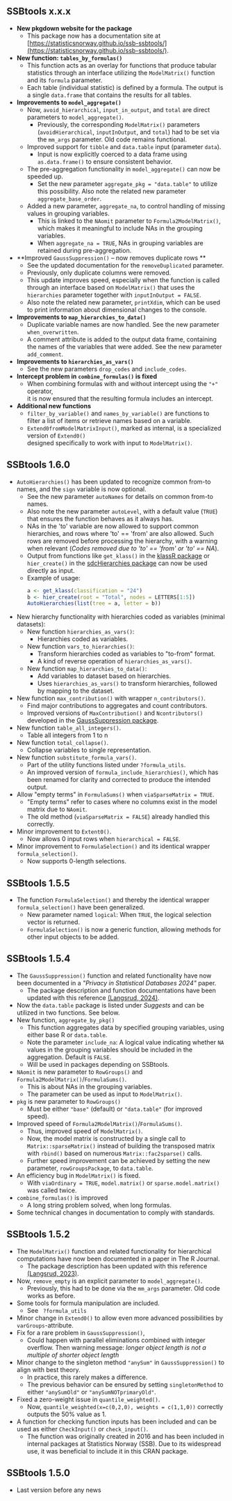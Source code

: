 
## SSBtools x.x.x 
* **New pkgdown website for the package**  
  - This package now has a documentation site at [https://statisticsnorway.github.io/ssb-ssbtools/](https://statisticsnorway.github.io/ssb-ssbtools/).
* **New function: `tables_by_formulas()`**  
  - This function acts as an overlay for functions that produce tabular statistics 
    through an interface utilizing the `ModelMatrix()` function and its `formula` parameter. 
  - Each table (individual statistic) is defined by a formula. The output is a single `data.frame` 
    that contains the results for all tables.
* **Improvements to `model_aggregate()`**  
  - Now, `avoid_hierarchical`, `input_in_output`, and `total` are direct parameters to `model_aggregate()`.  
    - Previously, the corresponding `ModelMatrix()` parameters (`avoidHierarchical`, `inputInOutput`, and `total`) 
      had to be set via the `mm_args` parameter. Old code remains functional.  
  - Improved support for `tibble` and `data.table` input (parameter `data`).  
    - Input is now explicitly coerced to a data frame using `as.data.frame()` to ensure consistent behavior.  
  - The pre-aggregation functionality in `model_aggregate()` can now be speeded up.  
    - Set the new parameter `aggregate_pkg = "data.table"` to utilize this possibility. 
    Also note the related new parameter `aggregate_base_order`.  
  - Added a new parameter, `aggregate_na`, to control handling of missing values in grouping variables.  
    - This is linked to the `NAomit` parameter to `Formula2ModelMatrix()`, 
      which makes it meaningful to include NAs in the grouping variables.  
    - When `aggregate_na = TRUE`, NAs in grouping variables are retained during pre-aggregation.  
* **Improved `GaussSuppression()` – now removes duplicate rows **  
  - See the updated documentation for the `removeDuplicated` parameter.  
  - Previously, only duplicate columns were removed.   
  - This update improves speed, especially when the function is called through an interface 
    based on `ModelMatrix()` that uses the `hierarchies` parameter together with `inputInOutput = FALSE`.  
  - Also note the related new parameter, `printXdim`, which can be used to print 
    information about dimensional changes to the console.   
* **Improvements to `map_hierarchies_to_data()`**  
  - Duplicate variable names are now handled. See the new parameter `when_overwritten`.  
  - A comment attribute is added to the output data frame, containing the names of 
    the variables that were added.  See the new parameter `add_comment`.  
* **Improvements to `hierarchies_as_vars()`**  
  - See the new parameters `drop_codes` and `include_codes`.  
* **Intercept problem in `combine_formulas()` is fixed**  
  - When combining formulas with and without intercept using the `"+"` operator,  
    it is now ensured that the resulting formula includes an intercept.  
* **Additional new functions**  
  - `filter_by_variable()` and `names_by_variable()` are functions to  
    filter a list of items or retrieve names based on a variable.  
  - `Extend0fromModelMatrixInput()`, marked as internal, is a specialized version of `Extend0()`  
    designed specifically to work with input to `ModelMatrix()`. 
    

## SSBtools 1.6.0
* `AutoHierarchies()` has been updated to recognize common from-to names, 
    and the `sign` variable is now optional.
  - See the new parameter `autoNames` for details on common from-to names.
  - Also note the new parameter `autoLevel`, with a default value (`TRUE`) 
    that ensures the function behaves as it always has.
  - NAs in the 'to' variable are now allowed to support common hierarchies, 
    and rows where 'to' == 'from' are also allowed. 
    Such rows are removed before processing the hierarchy, with a warning when relevant 
    (*Codes removed due to 'to' == 'from' or 'to' == NA*).
  - Output from functions like `get_klass()` in the 
    [klassR package](https://cran.r-project.org/package=klassR) 
    or `hier_create()` in the 
    [sdcHierarchies package](https://cran.r-project.org/package=sdcHierarchies) 
    can now be used directly as input. 
  - Example of usage:
    ```r
    a <- get_klass(classification = "24")
    b <- hier_create(root = "Total", nodes = LETTERS[1:5])
    AutoHierarchies(list(tree = a, letter = b))
    ```
* New hierarchy functionality with hierarchies coded as variables (minimal datasets):
  - New function `hierarchies_as_vars()`: 
    - Hierarchies coded as variables.
  - New function `vars_to_hierarchies()`: 
    - Transform hierarchies coded as variables to "to-from" format. 
    - A kind of reverse operation of `hierarchies_as_vars()`. 
  - New function `map_hierarchies_to_data()`: 
    - Add variables to dataset based on hierarchies.
    - Uses `hierarchies_as_vars()` to transform hierarchies, followed by mapping to the dataset. 
* New function `max_contribution()` with wrapper `n_contributors()`.
  - Find major contributions to aggregates and count contributors.
  - Improved versions of `MaxContribution()` and `Ncontributors()` developed in the 
    [GaussSuppression package](https://cran.r-project.org/package=GaussSuppression).
* New function `table_all_integers()`.
  -  Table all integers from 1 to n
* New function `total_collapse()`.
  - Collapse variables to single representation.
* New function `substitute_formula_vars()`.
  - Part of the utility functions listed under `?formula_utils`.
  - An improved version of `formula_include_hierarchies()`, which has been renamed for clarity 
    and corrected to produce the intended output.
* Allow "empty terms" in `FormulaSums()` when `viaSparseMatrix = TRUE`.
  - "Empty terms" refer to cases where no columns exist in the model matrix due to `NAomit`.
  - The old method (`viaSparseMatrix = FALSE`) already handled this correctly.
* Minor improvement to `Extent0()`.
  - Now allows 0 input rows when `hierarchical = FALSE`.
* Minor improvement to `FormulaSelection()` and its identical wrapper `formula_selection()`.
  - Now supports 0-length selections.


## SSBtools	1.5.5
* The function `FormulaSelection()` and thereby the identical wrapper `formula_selection()` have been generalized.
  - New parameter named `logical`: When `TRUE`, the logical selection vector is returned.
  - `FormulaSelection()` is now a generic function, allowing methods for other input objects to be added.


## SSBtools	1.5.4
* The `GaussSuppression()` function and related functionality have now been documented in a *"Privacy in Statistical Databases 2024"* paper. 
  - The package description and function documentations have been updated with this reference [(Langsrud, 2024)](https://doi.org/10.1007/978-3-031-69651-0_6). 
* Now the `data.table` package is listed under *Suggests* and can be utilized in two functions.
  See below.
* New function, `aggregate_by_pkg()`
  - This function aggregates data by specified grouping variables, using either base R or `data.table`.
  - Note the parameter `include_na`: A logical value indicating whether `NA` values in the grouping variables should be included in the aggregation. Default is `FALSE`.
  - Will be used in packages depending on SSBtools.
* `NAomit` is new parameter to `RowGroups()` and `Formula2ModelMatrix()`/`FormulaSums()`.
  - This is about NAs in the grouping variables.
  - The parameter can be used as input to `ModelMatrix()`.
* `pkg` is new parameter to `RowGroups()`
  - Must be either `"base"` (default)  or `"data.table"` (for improved speed). 
* Improved speed of `Formula2ModelMatrix()`/`FormulaSums()`.
  - Thus, improved speed of `ModelMatrix()`. 
  - Now, the model matrix is constructed by a single call to `Matrix::sparseMatrix()` 
    instead of building the transposed matrix with `rbind()` based on numerous `Matrix::fac2sparse()` calls.
  - Further speed improvement can be achieved by setting the new parameter, `rowGroupsPackage`, to `data.table`.
* An efficiency bug in `ModelMatrix()` is fixed.
  - With `viaOrdinary = TRUE`, `model.matrix()` or `sparse.model.matrix()` was called twice. 
* `combine_formulas()` is improved
  - A long string problem solved, when long formulas. 
* Some technical changes in documentation to comply with standards.  

  
  

## SSBtools	1.5.2
* The `ModelMatrix()` function and related functionality for hierarchical computations have now been documented in a paper in The R Journal. 
  - The package description has been updated with this reference [(Langsrud, 2023)](https://doi.org/10.32614/RJ-2023-088).
* Now, `remove_empty` is an explicit parameter to `model_aggregate()`. 
  - Previously, this had to be done via the `mm_args` parameter. Old code works as before.
* Some tools for formula manipulation are included.
  - See ` ?formula_utils`
* Minor change in `Extend0()` to allow even more advanced possibilities by `varGroups`-attribute. 
* Fix for a rare problem in `GaussSuppression()`, 
  - Could happen with parallel eliminations combined with integer overflow.
  Then warning message:  *longer object length is not a multiple of shorter object length*
* Minor change to the singleton method `"anySum"` in `GaussSuppression()` to align with best theory.
  - In practice, this rarely makes a difference.
  - The previous behavior can be ensured by setting `singletonMethod` to either `"anySumOld"` or `"anySumNOTprimaryOld"`.
* Fixed a zero-weight issue in `quantile_weighted()`. 
  - Now, `quantile_weighted(x=c(0,2,0), weights = c(1,1,0))` correctly outputs the 50% value as 1.  
* A function for checking function inputs has been included and can be used as either `CheckInput()` or `check_input()`.
  -   The function was originally created in 2016 and has been included in internal packages at Statistics Norway (SSB). Due to its widespread use, it was beneficial to include it in this CRAN package.

## SSBtools	1.5.0

* Last version before any news

